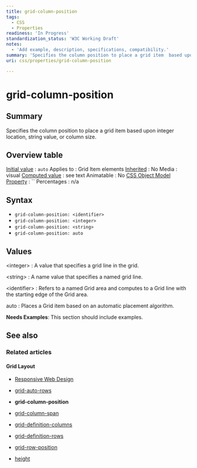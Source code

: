 ```yaml
---
title: grid-column-position
tags:
  - CSS
  - Properties
readiness: 'In Progress'
standardization_status: 'W3C Working Draft'
notes:
  - 'Add example, description, specifications, compatibility.'
summary: 'Specifies the column position to place a grid item  based upon integer location, string value, or column size.'
uri: css/properties/grid-column-position

---
```

# grid-column-position

## Summary

Specifies the column position to place a grid item based upon integer location, string value, or column size.

## Overview table

[Initial value](/css/concepts/initial_value)
:   `auto`
Applies to
:   Grid Item elements
[Inherited](/css/concepts/inherited)
:   No
Media
:   visual
[Computed value](/css/concepts/computed_value)
:   see text
Animatable
:   No
[CSS Object Model Property](/css/concepts/cssom)
:   ``
Percentages
:   n/a

## Syntax

-   `grid-column-position: <identifier>`
-   `grid-column-position: <integer>`
-   `grid-column-position: <string>`
-   `grid-column-position: auto`

## Values

\<integer\>
:   A value that specifies a grid line in the grid.

\<string\>
:   A name value that specifies a named grid line.

\<identifier\>
:   Refers to a named Grid area and computes to a Grid line with the starting edge of the Grid area.

auto
:   Places a Grid item based on an automatic placement algorithm.

**Needs Examples**: This section should include examples.

## See also

### Related articles

#### Grid Layout

-   [Responsive Web Design](/concepts/mobile_web/responsive_design)

-   [grid-auto-rows](/css/properties/grid-auto-rows)

-   **grid-column-position**

-   [grid-column-span](/css/properties/grid-column-span)

-   [grid-definition-columns](/css/properties/grid-definition-columns)

-   [grid-definition-rows](/css/properties/grid-definition-rows)

-   [grid-row-position](/css/properties/grid-row-position)

-   [height](/css/properties/height)

